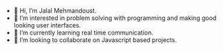 - 👋 Hi, I’m Jalal Mehmandoust.
- 👀 I’m interested in problem solving with programming and making good looking user interfaces.
- 🌱 I’m currently learning real time communication.
- 💞️ I’m looking to collaborate on Javascript based projects.


<!---
jalalmehmandoust/jalalmehmandoust is a ✨ special ✨ repository because its `README.md` (this file) appears on your GitHub profile.
You can click the Preview link to take a look at your changes.
--->
